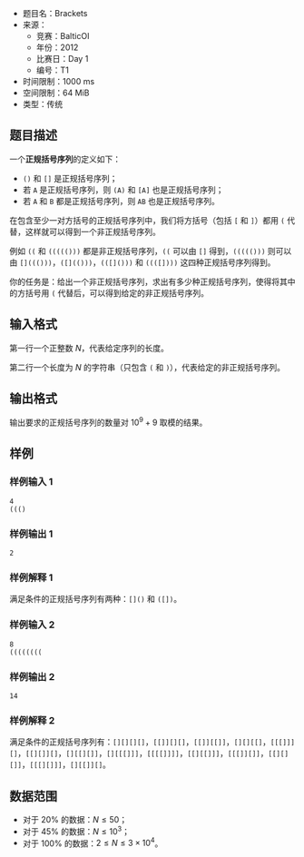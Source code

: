 - 题目名：Brackets
- 来源：
  - 竞赛：BalticOI
  - 年份：2012
  - 比赛日：Day 1
  - 编号：T1
- 时间限制：1000 ms
- 空间限制：64 MiB
- 类型：传统

## 题目描述

一个**正规括号序列**的定义如下：

- `()` 和 `[]` 是正规括号序列；
- 若 `A` 是正规括号序列，则 `(A)` 和 `[A]` 也是正规括号序列；
- 若 `A` 和 `B` 都是正规括号序列，则 `AB` 也是正规括号序列。

在包含至少一对方括号的正规括号序列中，我们将方括号（包括 `[` 和 `]`）都用 `(` 代替，这样就可以得到一个非正规括号序列。

例如 `((` 和 `((((()))` 都是非正规括号序列，`((` 可以由 `[]` 得到，`((((()))` 则可以由 `[]((()))`，`([](()))`，`(([]()))` 和 `((([])))` 这四种正规括号序列得到。

你的任务是：给出一个非正规括号序列，求出有多少种正规括号序列，使得将其中的方括号用 `(` 代替后，可以得到给定的非正规括号序列。

## 输入格式

第一行一个正整数 $N$，代表给定序列的长度。

第二行一个长度为 $N$ 的字符串（只包含 `(` 和 `)`），代表给定的非正规括号序列。

## 输出格式

输出要求的正规括号序列的数量对 $10^9+9$ 取模的结果。

## 样例

### 样例输入 1

```plain
4
((()
```

### 样例输出 1

```plain
2
```

### 样例解释 1

满足条件的正规括号序列有两种：`[]()` 和 `([])`。

### 样例输入 2

```plain
8
((((((((
```

### 样例输出 2

```plain
14
```

### 样例解释 2

满足条件的正规括号序列有：`[][][][]`，`[[]][][]`，`[[]][[]]`，`[][][[]`，`[[[]]][]`，`[[][]][]`，`[][[][]]`，`[][[[]]]`，`[[[[]]]]`，`[[][[]]]`，`[[[]][]]`，`[[][][]]`，`[[[][]]]`，`[][[]][]`。

## 数据范围

- 对于 $20\%$ 的数据：$N \leq 50$；
- 对于 $45\%$ 的数据：$N \leq 10^3$；
- 对于 $100\%$ 的数据：$2 \leq N \leq 3 \times 10^4$。